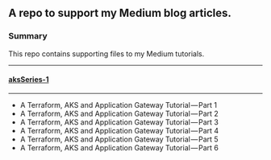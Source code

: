 ## A repo to support my Medium blog articles.

### Summary
This repo contains supporting files to my Medium tutorials.

---
#### [aksSeries-1](https://medium.com/@rhodrifreer/a-terraform-aks-and-application-gateway-tutorial-part-1-91958633519e)
---
- A Terraform, AKS and Application Gateway Tutorial — Part 1
- A Terraform, AKS and Application Gateway Tutorial — Part 2
- A Terraform, AKS and Application Gateway Tutorial — Part 3
- A Terraform, AKS and Application Gateway Tutorial — Part 4
- A Terraform, AKS and Application Gateway Tutorial — Part 5
- A Terraform, AKS and Application Gateway Tutorial — Part 6
